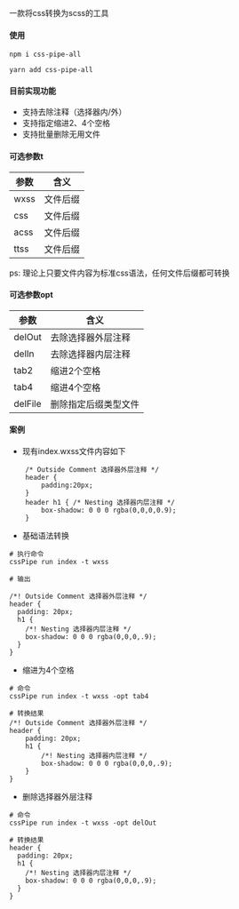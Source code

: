 一款将css转换为scss的工具

#### 使用

```
npm i css-pipe-all

yarn add css-pipe-all
```

#### 目前实现功能
- 支持去除注释（选择器内/外）
- 支持指定缩进2、4个空格
- 支持批量删除无用文件

#### 可选参数t

|  参数   | 含义  |
|  ----  | ----  |
| wxss  | 文件后缀 |
| css   | 文件后缀 |
| acss  | 文件后缀 |
| ttss  | 文件后缀 |
ps: 理论上只要文件内容为标准css语法，任何文件后缀都可转换

#### 可选参数opt

|  参数   | 含义  |
|  ----  | ----  |
| delOut  | 去除选择器外层注释 |
| delIn  | 去除选择器内层注释 |
| tab2  | 缩进2个空格 |
| tab4  | 缩进4个空格 |
| delFile  | 删除指定后缀类型文件 |


#### 案例
- 现有index.wxss文件内容如下
```
    /* Outside Comment 选择器外层注释 */
    header {
        padding:20px;
    }
    header h1 { /* Nesting 选择器内层注释 */
        box-shadow: 0 0 0 rgba(0,0,0,0.9);
    }
```


- 基础语法转换
```
# 执行命令
cssPipe run index -t wxss

# 输出

/*! Outside Comment 选择器外层注释 */
header {
  padding: 20px;
  h1 {
    /*! Nesting 选择器内层注释 */
    box-shadow: 0 0 0 rgba(0,0,0,.9);
  }
}
```
- 缩进为4个空格
```
# 命令
cssPipe run index -t wxss -opt tab4

# 转换结果
/*! Outside Comment 选择器外层注释 */
header {
    padding: 20px;
    h1 {
        /*! Nesting 选择器内层注释 */
        box-shadow: 0 0 0 rgba(0,0,0,.9);
    }
}
```

- 删除选择器外层注释
```
# 命令
cssPipe run index -t wxss -opt delOut

# 转换结果
header {
  padding: 20px;
  h1 {
    /*! Nesting 选择器内层注释 */
    box-shadow: 0 0 0 rgba(0,0,0,.9);
  }
}
```
